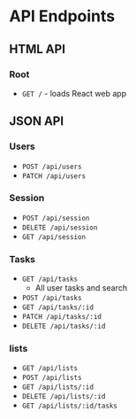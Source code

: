 # API Endpoints

## HTML API

### Root

- `GET /` - loads React web app

## JSON API

### Users

- `POST /api/users`
- `PATCH /api/users`

### Session

- `POST /api/session`
- `DELETE /api/session`
- `GET /api/session`

### Tasks

- `GET /api/tasks`
  - All user tasks and search
- `POST /api/tasks`
- `GET /api/tasks/:id`
- `PATCH /api/tasks/:id`
- `DELETE /api/tasks/:id`

### lists

- `GET /api/lists`
- `POST /api/lists`
- `GET /api/lists/:id`
- `DELETE /api/lists/:id`
- `GET /api/lists/:id/tasks`
